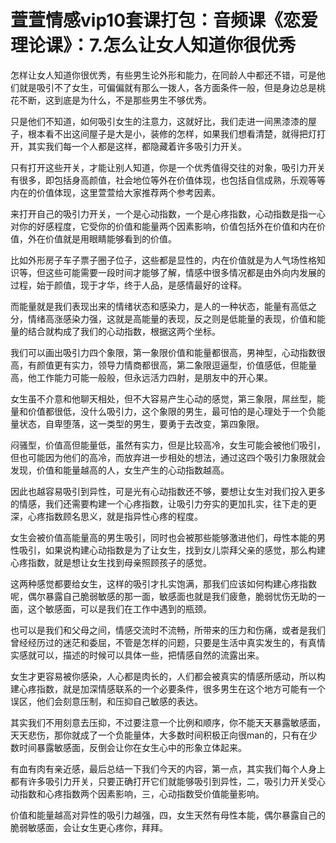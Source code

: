 # 萱萱情感vip10套课打包：音频课《恋爱理论课》：7.怎么让女人知道你很优秀

怎样让女人知道你很优秀，有些男生论外形和能力，在同龄人中都还不错，可是他们就是吸引不了女生，可偏偏就有那么一拨人，各方面条件一般，但是身边总是桃花不断，这到底是为什么，不是那些男生不够优秀。

只是他们不知道，如何吸引女生的注意力，这就好比，我们走进一间黑漆漆的屋子，根本看不出这间屋子是大是小，装修的怎样，如果我们想看清楚，就得把灯打开，其实我们每一个人都是这样，都隐藏着许多吸引力开关。

只有打开这些开关，才能让别人知道，你是一个优秀值得交往的对象，吸引力开关有很多，即包括身高颜值，社会地位等外在价值体现，也包括自信成熟，乐观等等内在的价值体现，这里萱萱给大家推荐两个参考因素。

来打开自己的吸引力开关，一个是心动指数，一个是心疼指数，心动指数是指一心对你的好感程度，它受你的价值和能量两个因素影响，价值包括外在价值和内在价值，外在价值就是用眼睛能够看到的价值。

比如外形房子车子票子圈子位子，这些都是显性的，内在价值就是为人气场性格知识等，但这些可能需要一段时间才能够了解，情感中很多情况都是由外向内发展的过程，始于颜值，现于才华，终于人品，是感情最好的诠释。

而能量就是我们表现出来的情绪状态和感染力，是人的一种状态，能量有高低之分，情绪高涨感染力强，这就是高能量的表现，反之则是低能量的表现，价值和能量的结合就构成了我们的心动指数，根据这两个坐标。

我们可以画出吸引力四个象限，第一象限价值和能量都很高，男神型，心动指数很高，有颜值更有实力，领导力情商都很高，第二象限逗逼型，价值感低，但能量高，他工作能力可能一般般，但永远活力四射，是朋友中的开心果。

女生虽不介意和他聊天相处，但不大容易产生心动的感觉，第三象限，屌丝型，能量和价值都很低，没什么吸引力，这个象限的男生，最可怕的是心理处于一个负能量状态，自卑堕落，这一类型的男生，要勇于去改变，第四象限。

闷骚型，价值高但能量低，虽然有实力，但是比较高冷，女生可能会被他们吸引，但也可能因为他们的高冷，而放弃进一步相处的想法，通过这四个吸引力象限就会发现，价值和能量越高的人，女生产生的心动指数越高。

因此也越容易吸引到异性，可是光有心动指数还不够，要想让女生对我们投入更多的情感，我们还需要构建一个心疼指数，让吸引力夯实的更加扎实，往下走的更深，心疼指数顾名思义，就是指异性心疼的程度。

女生会被价值高能量高的男生吸引，同时也会被那些能够激进他们，母性本能的男性吸引，如果说构建心动指数是为了让女生，找到女儿崇拜父亲的感觉，那么构建心疼指数，就是想让女生找到母亲照顾孩子的感觉。

这两种感觉都要给女生，这样的吸引才扎实饱满，那我们应该如何构建心疼指数呢，偶尔暴露自己脆弱敏感的那一面，敏感面也就是我们疲惫，脆弱忧伤无助的一面，这个敏感面，可以是我们在工作中遇到的瓶颈。

也可以是我们和父母之间，情感交流时不流畅，所带来的压力和伤痛，或者是我们曾经经历过的迷茫和委屈，不管是怎样的问题，只要是生活中真实发生的，有真情实感就可以，描述的时候可以具体一些，把情感自然的流露出来。

女生才更容易被你感染，人心都是肉长的，人们都会被真实的情感所感动，所以构建心疼指数，就是加深情感联系的一个必要条件，很多男生在这个地方可能有一个误区，他们会刻意压制，和压抑自己敏感的表达。

其实我们不用刻意去压抑，不过要注意一个比例和顺序，你不能天天暴露敏感面，天天悲伤，那你就成了一个负能量体，大多数时间积极正向很man的，只有在少数时间暴露敏感面，反倒会让你在女生心中的形象立体起来。

有血有肉有亲近感，最后总结一下我们今天的内容，第一点，其实我们每个人身上都有许多吸引力开关，只要正确打开它们就能够吸引到异性，二，吸引力开关受心动指数和心疼指数两个因素影响，三，心动指数受价值能量影响。

价值和能量越高对异性的吸引力越强，四，女生天然有母性本能，偶尔暴露自己的脆弱敏感面，会让女生更心疼你，拜拜。

